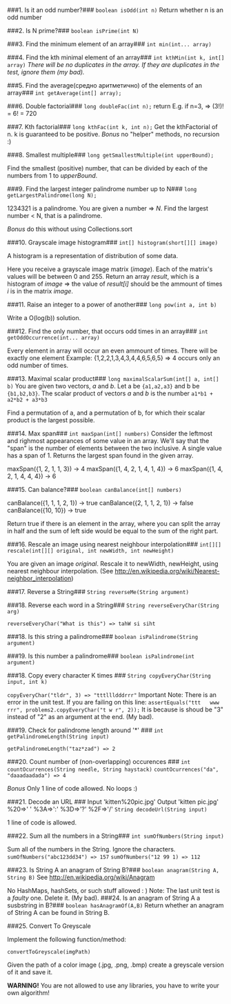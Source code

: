 ###1. Is it an odd number?###
```boolean isOdd(int n)```
Return whether n is an odd number

###2. Is N prime?###
```boolean isPrime(int N)```

###3. Find the minimum element of an array###
```int min(int... array)```

###4. Find the kth minimal element of an array###
```int kthMin(int k, int[] array)```
*There will be no duplicates in the array. If they are duplicates in the test, ignore them (my bad).*

###5. Find the average(средно аритметично) of the elements of an array###
```int getAverage(int[] array);```

###6. Double factorial###
```long doubleFac(int n);```
return 
E.g. if n=3, => (3!)! = 6! = 720 

###7. Kth factorial###
```long kthFac(int k, int n);```
Get the kthFactorial of n. k is guaranteed to be positive. 
*Bonus* no "helper" methods, no recursion :)

###8. Smallest multiple###
```long getSmallestMultiple(int upperBound);```

Find the smallest (positive) number, that can be divided by each of the numbers from 1 to *upperBound*.

###9. Find the largest integer palindrome number up to N###
```long getLargestPalindrome(long N);```

1234321 is a palindrome. You are given a number => *N*. 
Find the largest number < N, that is a palindrome.

*Bonus* do this without using Collections.sort

###10. Grayscale image histogram###
```int[] histogram(short[][] image)``` 

A histogram is a representation of distribution of some data.

Here you receive a grayscale image matrix (*image*). Each of the matrix's values will be between 0 and 255.
Return an array *result*, which is a histogram of *image* => the value of *result[i]* should be the ammount of times *i* is in the matrix *image*. 

###11. Raise an integer to a power of another###
```long pow(int a, int b)```

Write a O(log(b)) solution.

###12. Find the only number, that occurs odd times in an array###
```int getOddOccurrence(int... array)```

Every element in array will occur an even ammount of times.  There will be exactly one element
Example: {1,2,2,1,3,4,3,4,4,6,5,6,5} => 4 occurs only an odd number of times.

###13. Maximal scalar product###
```long maximalScalarSum(int[] a, int[] b)```
You are given two vectors, *a* and *b*. Let a be ```{a1,a2,a3}``` and b be ```{b1,b2,b3}```. The scalar product of vectors *a* and *b* is the number ```a1*b1 + a2*b2 + a3*b3``` 

Find a permutation of a, and a permutation of b, for which their scalar product is the largest possible.  

###14. Max span###
```int maxSpan(int[] numbers)```
Consider the leftmost and righmost appearances of some value in an array. We'll say that the "span" is the number of elements between the two inclusive. A single value has a span of 1. Returns the largest span found in the given array. 

maxSpan({1, 2, 1, 1, 3}) → 4
maxSpan({1, 4, 2, 1, 4, 1, 4}) → 6
maxSpan({1, 4, 2, 1, 4, 4, 4}) → 6

###15. Can balance?###
```boolean canBalance(int[] numbers)```

canBalance({1, 1, 1, 2, 1}) → true
canBalance({2, 1, 1, 2, 1}) → false
canBalance({10, 10}) → true

Return true if there is an element in the array, where you can split the array in half and the sum of left side would be equal to the sum of the right part. 

###16. Rescale an image using nearest neighbour interpolation###
```int[][] rescale(int[][] original, int newWidth, int newHeight)```

You are given an image *original*. Rescale it to newWidth, newHeight, using nearest neighbour interpolation. (See http://en.wikipedia.org/wiki/Nearest-neighbor_interpolation)


###17. Reverse a String###
`String reverseMe(String argument)`

###18. Reverse each word in a String###
`String reverseEveryChar(String arg)`

`reverseEveryChar("What is this") => tahW si siht`

###18. Is this string a palindrome###
`boolean isPalindrome(String argument)`

###19. Is this number a palindrome###
`boolean isPalindrome(int argument)`


###18. Copy every character K times ###
`String copyEveryChar(String input, int k)`

`copyEveryChar("tldr", 3) => "tttllldddrrr"`
Important Note: There is an error in the unit test.
If you are failing on this line:
`assertEquals("ttt   www   rrr", problems2.copyEveryChar("t w r", 2));`
It is because is shoud be "3" instead of "2" as an argument at the end. 
(My bad).



###19. Check for palindrome length around '*' ###
`int getPalindromeLength(String input)`

`getPalindromeLength("taz*zad") => 2`

###20. Count number of (non-overlapping) occurences ###
`int countOcurrences(String needle, String haystack)`
`countOcurrences("da", "daaadaadada") => 4`

*Bonus* Only 1 line of code allowed. No loops :)

###21. Decode an URL ###
Input 'kitten%20pic.jpg'
Output 'kitten pic.jpg'
%20=>' '
%3A=>':'
%3D=>'?'
%2F=>'/'
`String decodeUrl(String input)`

1 line of code is allowed. 

###22. Sum all the numbers in a String###
`int sumOfNumbers(String input)`

Sum all of the numbers in the String. Ignore the characters.
`sumOfNumbers("abc123dd34") => 157`
`sumOfNumbers("12 99 1) => 112`

###23. Is String A an anagram of String B?###
`boolean anagram(String A, String B)`
See http://en.wikipedia.org/wiki/Anagram

No HashMaps, hashSets, or such stuff allowed : )
Note: The last unit test is a *faulty* one. Delete it. (My bad).
###24. Is an anagram of String A a susbstring in B?###
`boolean hasAnagramOf(A,B)` 
Return whether an anagram of String A can be found in String B.


###25. Convert To Greyscale

Implement the following function/method:
```
convertToGreyscale(imgPath)
```
Given the path of a color image (.jpg, .png, .bmp) create a greyscale version of it and save it. 

**WARNING!** You are not allowed to use any libraries, you have to write your own algorithm!
